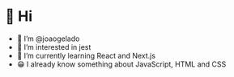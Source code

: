 # 👋 Hi
- 🤙 I’m @joaogelado
- 👀 I’m interested in jest
- 🌱 I’m currently learning React and Next.js
- 😁 I already know something about JavaScript, HTML and CSS


<!---
joaogelado/joaogelado is a ✨ special ✨ repository because its `README.md` (this file) appears on your GitHub profile.
You can click the Preview link to take a look at your changes.
--->
